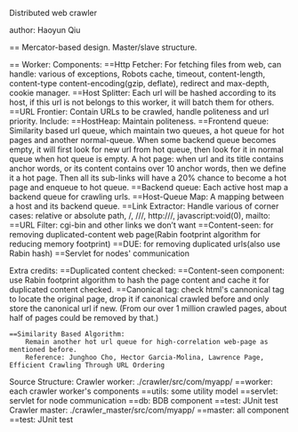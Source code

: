 Distributed web crawler

author: Haoyun Qiu

== Mercator-based design. Master/slave structure. 

== Worker: 
    Components:
    ==Http Fetcher: For fetching files from web, can handle:
        various of exceptions, Robots cache, timeout, content-length, content-type
        content-encoding(gzip, deflate), redirect and max-depth, cookie manager.
    ==Host Splitter: Each url will be hashed according to its host, if this url is not belongs to this worker,
        it will batch them for others. 
    ==URL Frontier: Contain URLs to be crawled, handle politeness and url priority. Include: 
            ==HostHeap: Maintain politeness. 
            ==Frontend queue: 
                Similarity based url queue, which maintain two queues, a hot queue for hot pages and another normal-queue. 
                When some backend queue becomes empty, it will first look for new url from hot queue, 
                then look for it in normal queue when hot queue is empty.
            A hot page: when url and its title contains anchor words, or its content contains over 10 anchor words, then we define it
            a hot page. Then all its sub-links will have a 20% chance to become a hot page and enqueue to hot queue. 
            ==Backend queue: Each active host map a backend queue for crawling urls. 
            ==Host-Queue Map: A mapping between a host and its backend queue. 
    ==Link Extractor:
        Handle various of corner cases: relative or absolute path,  /, ///, http:///, javascript:void(0), mailto:
    ==URL Filter:
        cgi-bin and other links we don’t want
    ==Content-seen: for removing duplicated-content web page(Rabin footprint algorithm for reducing memory footprint) 
    ==DUE: for removing duplicated urls(also use Rabin hash) 
    ==Servlet for nodes' communication

Extra credits:
    ==Duplicated content checked:
        ==Content-seen component: use Rabin footprint algorithm to hash the page content and cache it for duplicated content checked. 
        ==Canonical tag: check html's cannonical tag to locate the original page, drop it if canonical crawled before and only store the canonical url if new. 
        (From our over 1 million crawled pages, about half of pages could be removed by that.) 

    ==Similarity Based Algorithm: 
        Remain another hot url queue for high-correlation web-page as mentioned before.
        Reference: Junghoo Cho, Hector Garcia-Molina, Lawrence Page, Efficient Crawling Through URL Ordering

Source Structure:
    Crawler worker: ./crawler/src/com/myapp/
        ==worker: each crawler worker's components
        ==utils: some utility model
        ==servlet: servlet for node communication
        ==db: BDB component
        ==test: JUnit test
    Crawler master: ./crawler_master/src/com/myapp/
        ==master: all component
        ==test: JUnit test
